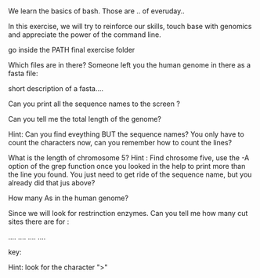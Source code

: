 # 

We learn the basics of bash. Those are .. of everuday..

In this exercise, we will try to reinforce our skills, touch base with genomics and appreciate the power of the command line.



go inside the PATH final exercise folder

Which files are in there?
Someone left you the human genome in there as a fasta file:

short description of a fasta....

Can you print all the sequence names to the screen ?

Can you tell me the total length of the genome?

Hint: Can you find eveything BUT the sequence names? You only have to count the characters now, can you remember how to count the lines?


What is the length of chromosome 5?
Hint : Find chrosome five, use the -A option of the grep function once you looked in the help to print more than the line you found. You just need to get ride of the sequence name, but you already did that jus above?

How many As in the human genome? 

Since we will look for restrinction enzymes. Can you tell me how many cut sites there are for :

....
....
....
.... 







key:

Hint: look for the character ">"



